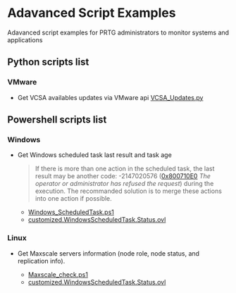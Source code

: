 # Adavanced Script Examples
Adavanced script examples for PRTG administrators to monitor systems and applications

## Python scripts list
### VMware
- Get VCSA availables updates via VMware api [VCSA_Updates.py](https://github.com/VCNTQA/PRTG-Script/blob/main/VCSA_Updates.py)


## Powershell scripts list
### Windows
- Get Windows scheduled task last result and task age

  >If there is more than one action in the scheduled task, the last result may be another code:
  -2147020576 ([0x800710E0](https://windows-hexerror.linestarve.com/0x800710E0) *The operator or administrator has refused the request*) during the execution.
  The recommanded solution is to merge these actions into one action if possible.
  
  - [Windows_ScheduledTask.ps1](https://github.com/VCNTQA/PRTG-Script/blob/main/Windows_ScheduledTask.ps1)
  - [customized.WindowsScheduledTask.Status.ovl](https://github.com/VCNTQA/PRTG-Script/blob/main/customized.WindowsScheduledTask.Status.ovl)
  
### Linux
- Get Maxscale servers information (node role, node status, and replication info).
 
  -  [Maxscale_check.ps1](https://github.com/VCNTQA/PRTG-Script/blob/main/Windows_ScheduledTask.ps1)
  - [customized.WindowsScheduledTask.Status.ovl]()

